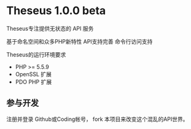 Theseus 1.0.0 beta
=======================================


Theseus专注提供无状态的 API 服务

 基于命名空间和众多PHP新特性
 API支持完善
 命令行访问支持

Theseus的运行环境要求

 + PHP >= 5.5.9
 + OpenSSL 扩展
 + PDO PHP 扩展


## 参与开发
注册并登录 Github或Coding帐号， fork 本项目来改变这个混乱的API世界。
